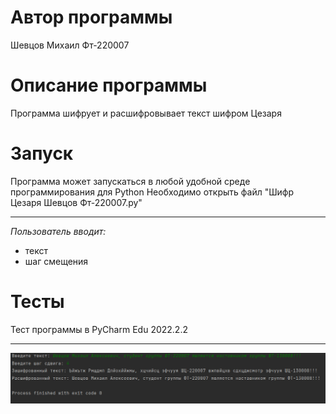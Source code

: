 # Автор программы
Шевцов Михаил Фт-220007
# Описание программы
Программа шифрует и расшифровывает текст шифром Цезаря
# Запуск
Программа может запускаться в любой удобной среде программирования для Python
Необходимо открыть файл "Шифр Цезаря Шевцов Фт-220007.py"
____
*Пользователь вводит:* 
- текст
- шаг смещения
# Тесты
Тест программы в PyCharm Edu 2022.2.2
___
![Тест программы](photo_2023-10-20_16-47-00.jpg)
